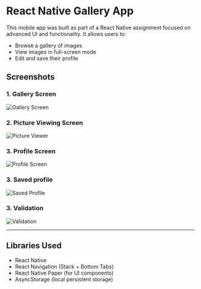 # React Native Gallery App

This mobile app was built as part of a React Native assignment focused on advanced UI and functionality. It allows users to:

- Browse a gallery of images
- View images in full-screen mode
- Edit and save their profile

## Screenshots

### 1. Gallery Screen

![Gallery Screen](./my-app/assets/gallery.png)

### 2. Picture Viewing Screen

![Picture Viewer](./my-app/assets/fullscreen.png)

### 3. Profile Screen

![Profile Screen](./my-app/assets/profile.png)

### 3. Saved profile

![Saved Profile](./my-app/assets/saved.png)

### 3. Validation

![Validation](./my-app/assets/validation.png)

---

## Libraries Used

- React Native
- React Navigation (Stack + Bottom Tabs)
- React Native Paper (for UI components)
- AsyncStorage (local persistent storage)